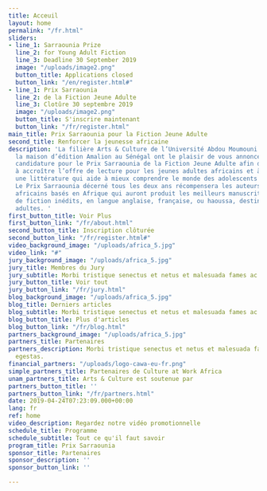 ```yaml
---
title: Acceuil
layout: home
permalink: "/fr.html"
sliders:
- line_1: Sarraounia Prize
  line_2: for Young Adult Fiction
  line_3: Deadline 30 September 2019
  image: "/uploads/image2.png"
  button_title: Applications closed
  button_link: "/en/register.html#"
- line_1: Prix Sarraounia
  line_2: de la Fiction Jeune Adulte
  line_3: Clotûre 30 septembre 2019
  image: "/uploads/image2.png"
  button_title: S'inscrire maintenant
  button_link: "/fr/register.html"
main_title: Prix Sarraounia pour la Fiction Jeune Adulte
second_title: Renforcer la jeunesse africaine
description: 'La filière Arts & Culture de l’Université Abdou Moumouni au Niger et
  la maison d’édition Amalion au Sénégal ont le plaisir de vous annoncer l’appel à
  candidature pour le Prix Sarraounia de la Fiction Jeune Adulte afin de contribuer
  à accroître l’offre de lecture pour les jeunes adultes africains et à promouvoir
  une littérature qui aide à mieux comprendre le monde des adolescents africains.
  Le Prix Sarraounia décerné tous les deux ans récompensera les auteurs et illustrateurs
  africains basés en Afrique qui auront produit les meilleurs manuscrits et ouvrages
  de fiction inédits, en langue anglaise, française, ou haoussa, destinés aux jeunes
  adultes. '
first_button_title: Voir Plus
first_button_link: "/fr/about.html"
second_button_title: Inscription clôturée
second_button_link: "/fr/register.html#"
video_background_image: "/uploads/africa_5.jpg"
video_link: "#"
jury_background_image: "/uploads/africa_5.jpg"
jury_title: Membres du Jury
jury_subtitle: Morbi tristique senectus et netus et malesuada fames ac turpis egestas.
jury_button_title: Voir tout
jury_button_link: "/fr/jury.html"
blog_background_image: "/uploads/africa_5.jpg"
blog_title: Derniers articles
blog_subtitle: Morbi tristique senectus et netus et malesuada fames ac turpis egestas.
blog_button_title: Plus d'articles
blog_button_link: "/fr/blog.html"
partners_background_image: "/uploads/africa_5.jpg"
partners_title: Partenaires
partners_description: Morbi tristique senectus et netus et malesuada fames ac turpis
  egestas.
financial_partners: "/uploads/logo-cawa-eu-fr.png"
simple_partners_title: Partenaires de Culture at Work Africa
unam_partners_title: Arts & Culture est soutenue par
partners_button_title: ''
partners_button_link: "/fr/partners.html"
date: 2019-04-24T07:23:09.000+00:00
lang: fr
ref: home
video_description: Regardez notre vidéo promotionnelle
schedule_title: Programme
schedule_subtitle: Tout ce qu'il faut savoir
program_title: Prix Sarraounia
sponsor_title: Partenaires
sponsor_description: ''
sponsor_button_link: ''

---
```

